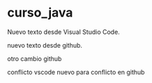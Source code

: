# curso_java

Nuevo texto desde Visual Studio Code. 

nuevo texto desde github.

otro cambio github

conflicto vscode
nuevo para conflicto en github
